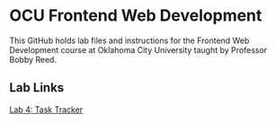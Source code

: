# OCU Frontend Web Development
This GitHub holds lab files and instructions for the Frontend Web Development course at Oklahoma City University taught by Professor Bobby Reed. 
## Lab Links
[Lab 4: Task Tracker](https://github.com/bobbyreed/OCUFrontendWebDev/wiki/Lab-4:-Task-Tracker)
